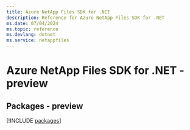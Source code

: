 ```yaml
---
title: Azure NetApp Files SDK for .NET
description: Reference for Azure NetApp Files SDK for .NET
ms.date: 07/04/2024
ms.topic: reference
ms.devlang: dotnet
ms.service: netappfiles
---
```

# Azure NetApp Files SDK for .NET - preview
## Packages - preview
[!INCLUDE [packages](netapp-files-index.md)]